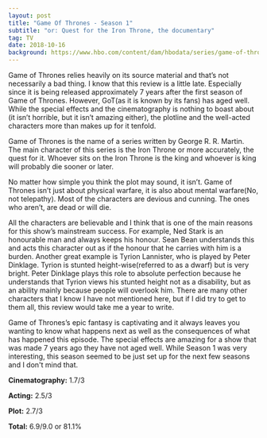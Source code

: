 ```yaml
---
layout: post
title: "Game Of Thrones - Season 1"
subtitle: "or: Quest for the Iron Throne, the documentary"
tag: TV
date: 2018-10-16
background: https://www.hbo.com/content/dam/hbodata/series/game-of-thrones/episodes/1/game-of-thrones-1-1920x1080.jpg
---
```

Game of Thrones relies heavily on its source material and that’s not necessarily a bad thing. I know that this review is a little late. Especially since it is being released approximately 7 years after the first season of Game of Thrones. However, GoT(as it is known by its fans) has aged well. While the special effects and the cinematography is nothing to boast about (it isn’t horrible, but it isn’t amazing either), the plotline and the well-acted characters more than makes up for it tenfold.

Game of Thrones is the name of a series written by George R. R. Martin. The main character of this series is the Iron Throne or more accurately, the quest for it. Whoever sits on the Iron Throne is the king and whoever is king will probably die sooner or later. 

No matter how simple you think the plot may sound, it isn’t. Game of Thrones isn’t just about physical warfare, it is also about mental warfare(No, not telepathy). Most of the characters are devious and cunning. The ones who aren’t, are dead or will die.

All the characters are believable and I think that is one of the main reasons for this show’s mainstream success. For example, Ned Stark is an honourable man and always keeps his honour. Sean Bean understands this and acts this character out as if the honour that he carries with him is a burden. Another great example is Tyrion Lannister, who is played by Peter Dinklage. Tyrion is stunted height-wise(referred to as a dwarf) but is very bright. Peter Dinklage plays this role to absolute perfection because he understands that Tyrion views his stunted height not as a disability, but as an ability mainly because people will overlook him. There are many other characters that I know I have not mentioned here, but if I did try to get to them all, this review would take me a year to write.

Game of Thrones’s epic fantasy is captivating and it always leaves you wanting to know what happens next as well as the consequences of what has happened this episode. The special effects are amazing for a show that was made 7 years ago they have not aged well. While Season 1 was very interesting, this season seemed to be just set up for the next few seasons and I don't mind that. 

**Cinematography:** 1.7/3

**Acting:** 2.5/3

**Plot:** 2.7/3

**Total:** 6.9/9.0 or 81.1%